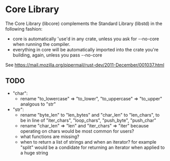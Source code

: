 # Core Library

The Core Library (libcore) complements the Standard Library (libstd) in the following fashion:

* core is automatically 'use'd in any crate, unless you ask for --no-core when running the compiler.
* everything in core will be automatically imported into the crate you're building, again, unless you pass --no-core

See https://mail.mozilla.org/pipermail/rust-dev/2011-December/001037.html

## TODO

* "char":
  * rename "to_lowercase" => "to_lower", "to_uppercase" => "to_upper" analgous to "str"
* "str":
  * rename "byte_len" to "len_bytes" and "char_len" to "len_chars", to be in line of "iter_chars", "loop_chars", "push_byte", "push_char"
  * rename "char_len" => "len" and "iter_chars" => "iter" because operating on chars would be most common for users?
  * what functions are missing?
  * when to return a list of strings and when an iterator? for example "split" would be a condidate for returning an iterator when applied to a huge string